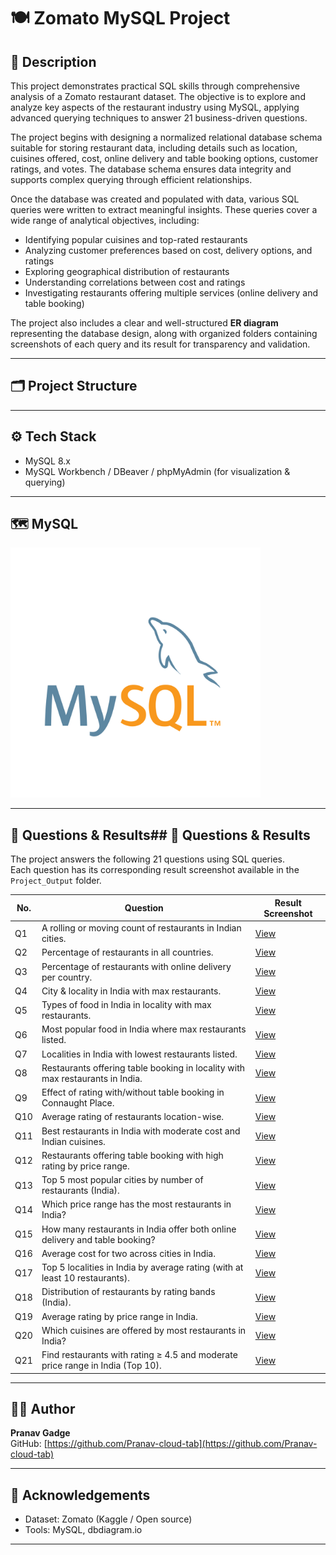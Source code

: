 # 🍽️ Zomato MySQL Project

## 📄 Description

This project demonstrates practical SQL skills through comprehensive analysis of a Zomato restaurant dataset. The objective is to explore and analyze key aspects of the restaurant industry using MySQL, applying advanced querying techniques to answer 21 business-driven questions.

The project begins with designing a normalized relational database schema suitable for storing restaurant data, including details such as location, cuisines offered, cost, online delivery and table booking options, customer ratings, and votes. The database schema ensures data integrity and supports complex querying through efficient relationships.

Once the database was created and populated with data, various SQL queries were written to extract meaningful insights. These queries cover a wide range of analytical objectives, including:

- Identifying popular cuisines and top-rated restaurants
- Analyzing customer preferences based on cost, delivery options, and ratings
- Exploring geographical distribution of restaurants
- Understanding correlations between cost and ratings
- Investigating restaurants offering multiple services (online delivery and table booking)

The project also includes a clear and well-structured **ER diagram** representing the database design, along with organized folders containing screenshots of each query and its result for transparency and validation.

---

## 🗂️ Project Structure
---

## ⚙️ Tech Stack

- MySQL 8.x
- MySQL Workbench / DBeaver / phpMyAdmin (for visualization & querying)

---

## 🗺️ MySQL

<p align="left">
  <img src="Project_Output/mysql-logo.svg" alt="MySQL" width="400"/>
</p>

---

## 📝 Questions & Results## 📝 Questions & Results
The project answers the following 21 questions using SQL queries.  
Each question has its corresponding result screenshot available in the `Project_Output` folder.

| No. | Question | Result Screenshot |
|-----|----------|-------------------|
| Q1  | A rolling or moving count of restaurants in Indian cities. | [View](Project_Output/1.png) |
| Q2  | Percentage of restaurants in all countries. | [View](Project_Output/2.png) |
| Q3  | Percentage of restaurants with online delivery per country. | [View](Project_Output/3.png) |
| Q4  | City & locality in India with max restaurants. | [View](Project_Output/4.png) |
| Q5  | Types of food in India in locality with max restaurants. | [View](Project_Output/5.png) |
| Q6  | Most popular food in India where max restaurants listed. | [View](Project_Output/6.png) |
| Q7  | Localities in India with lowest restaurants listed. | [View](Project_Output/7.png) |
| Q8  | Restaurants offering table booking in locality with max restaurants in India. | [View](Project_Output/8.png) |
| Q9  | Effect of rating with/without table booking in Connaught Place. | [View](Project_Output/9.png) |
| Q10 | Average rating of restaurants location-wise. | [View](Project_Output/10.png) |
| Q11 | Best restaurants in India with moderate cost and Indian cuisines. | [View](Project_Output/11.png) |
| Q12 | Restaurants offering table booking with high rating by price range. | [View](Project_Output/12.png) |
| Q13 | Top 5 most popular cities by number of restaurants (India). | [View](Project_Output/13.png) |
| Q14 | Which price range has the most restaurants in India? | [View](Project_Output/14.png) |
| Q15 | How many restaurants in India offer both online delivery and table booking? | [View](Project_Output/15.png) |
| Q16 | Average cost for two across cities in India. | [View](Project_Output/16.png) |
| Q17 | Top 5 localities in India by average rating (with at least 10 restaurants). | [View](Project_Output/17.png) |
| Q18 | Distribution of restaurants by rating bands (India). | [View](Project_Output/18.png) |
| Q19 | Average rating by price range in India. | [View](Project_Output/19.png) |
| Q20 | Which cuisines are offered by most restaurants in India? | [View](Project_Output/20.png) |
| Q21 | Find restaurants with rating ≥ 4.5 and moderate price range in India (Top 10). | [View](Project_Output/21.png) |
---

## 👨‍💻 Author

**Pranav Gadge**  
GitHub: [https://github.com/Pranav-cloud-tab](https://github.com/Pranav-cloud-tab)

---

## 📢 Acknowledgements

- Dataset: Zomato (Kaggle / Open source)
- Tools: MySQL, dbdiagram.io

---
